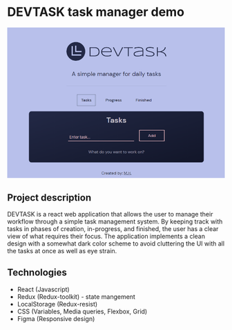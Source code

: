 # DEVTASK task manager demo
![DEVTASK Demo](demo/DEVTASK-demo.gif)

## Project description
DEVTASK is a react web application that allows the user to manage their workflow through a simple task management system. By keeping track with tasks in phases of creation, in-progress, and finished, the user has a clear view of what requires their focus. The application implements a clean design with a somewhat dark color scheme to avoid cluttering the UI with all the tasks at once as well as eye strain.

## Technologies
 - React (Javascript)
 - Redux (Redux-toolkit) - state mangement
 - LocalStorage (Redux-resist)
 - CSS  (Variables, Media queries, Flexbox, Grid)
 - Figma (Responsive design)
